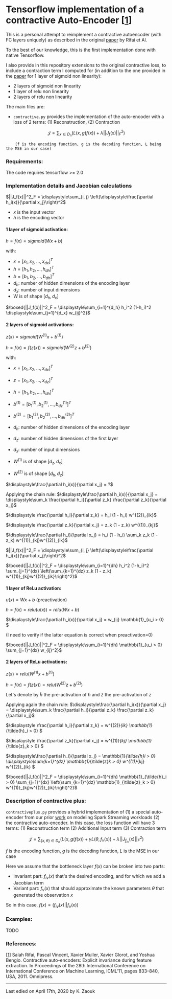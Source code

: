 # Tensorflow implementation of a contractive Auto-Encoder [[1](https://icml.cc/Conferences/2011/papers/455_icmlpaper.pdf)]

This is a personal attempt to reimplement a contractive autoencoder (with FC layers uniquely) as described in the original [paper](https://icml.cc/Conferences/2011/papers/455_icmlpaper.pdf) by Rifai et Al.

To the best of our knowledge, this is the first implementation done with native Tensorflow.

I also provide in this repository extensions to the original contractive loss, to include a contraction term I computed for (in addition to the one provided in the [paper](https://icml.cc/Conferences/2011/papers/455_icmlpaper.pdf) for 1 layer of sigmoid non linearity):
* 2 layers of sigmoid non linearity
* 1 layer of relu non linearity
* 2 layers of relu non linearity


The main files are:

- `contractive.py` provides the implementation of the auto-encoder with a loss of 2 terms: (1) Reconstruction, (2) Contraction

$$\mathcal{J} = \displaystyle\sum_{x \in D_n} \left(L(x, g(f(x)) + \lambda ||J_f(x)||^2_F \right)$$

        (f is the encoding function, g is the decoding function, L being the MSE in our case)
    


### Requirements:
The code requires tensorflow >= 2.0

### Implementation details and Jacobian calculations

$||J_f(x)||^2_F = \displaystyle\sum_{i, j} \left(\displaystyle\frac{\partial h_i(x)}{\partial x_j}\right)^2$

* $x$ is the input vector
* $h$ is the encoding vector


#### 1 layer of sigmoid activation:
$h = f(x) = sigmoid(Wx + b)$

with:
* $x = [x_1, x_2, ..., x_{dx}]^T$
* $h = [h_1, h_2, ..., h_{dh}]^T$
* $b = [b_1, b_2, ..., b_{dh}]^T$
* $d_h$: number of hidden dimensions of the encoding layer
* $d_x$: number of input dimensions
* W is of shape $[d_h, d_x]$


$\boxed{||J_f(x)||^2_F = \displaystyle\sum_{i=1}^{d_h} h_i^2 (1-h_i)^2 \displaystyle\sum_{j=1}^{d_x} w_{ij}^2}$


#### 2 layers of sigmoid activations:
$z(x) = sigmoid(W^{(1)}x + b^{(1)})$

$h = f(x) = f(z(x)) = sigmoid(W^{(2)}z + b^{(2)})$

with:
* $x = [x_1, x_2, ..., x_{dx}]^T$
* $z = [x_1, x_2, ..., x_{dz}]^T$
* $h = [h_1, h_2, ..., h_{dh}]^T$
* $b^{(1)} = [b^{(1)}_1, b^{(1)}_2, ..., b^{(1)}_{dz}]^T$
* $b^{(2)} = [b^{(2)}_1, b^{(2)}_2, ..., b^{(2)}_{dh}]^T$

* $d_h$: number of hidden dimensions of the encoding layer
* $d_z$: number of hidden dimensions of the first layer
* $d_x$: number of input dimensions
* $W^{(1)}$ is of shape $[d_z, d_x]$
* $W^{(2)}$ is of shape $[d_h, d_z]$




$\displaystyle\frac{\partial h_i(x)}{\partial x_j} = ?$


Applying the chain rule:
$\displaystyle\frac{\partial h_i(x)}{\partial x_j} = \displaystyle\sum_k \frac{\partial h_i}{\partial z_k} \frac{\partial z_k}{\partial x_j}$ 


$\displaystyle \frac{\partial h_i}{\partial z_k} = h_i (1 - h_i) w^{(2)}_{ik}$

$\displaystyle \frac{\partial z_k}{\partial x_j} = z_k (1 - z_k) w^{(1)}_{kj}$


$\displaystyle\frac{\partial h_i}{\partial x_j} = h_i (1 - h_i) \sum_k z_k (1 - z_k) w^{(1)}_{kj}w^{(2)}_{ik}$


$||J_f(x)||^2_F = \displaystyle\sum_{i, j} \left(\displaystyle\frac{\partial h_i(x)}{\partial x_j}\right)^2$

$\boxed{||J_f(x)||^2_F = \displaystyle\sum_{i=1}^{dh} h_i^2 (1-h_i)^2 \sum_{j=1}^{dx} \left(\sum_{k=1}^{dz} z_k (1 - z_k) w^{(1)}_{kj}w^{(2)}_{ik}\right)^2}$



#### 1 layer of ReLu activation:
$u(x) = Wx + b$ (preactivation)

$h = f(x) = relu(u(x)) = relu(Wx + b)$


$\displaystyle\frac{\partial h_i(x)}{\partial x_j} = w_{ij} \mathbb{1}_{u_i > 0} $ 

(I need to verify if the latter equation is correct when preactivation=0)


$\boxed{||J_f(x)||^2_F = \displaystyle\sum_{i=1}^{dh} \mathbb{1}_{u_i > 0} \sum_{j=1}^{dx} w_{ij}^2}$




#### 2 layers of ReLu activations:
$z(x) = relu(W^{(1)}x + b^{(1)})$

$h = f(x) = f(z(x)) = relu(W^{(2)}z + b^{(2)})$

Let's denote by $\tilde{h}$ the pre-activation of $h$ and $\tilde{z}$ the pre-activation of $z$

Applying again the chain rule:
$\displaystyle\frac{\partial h_i(x)}{\partial x_j} = \displaystyle\sum_k \frac{\partial h_i}{\partial z_k} \frac{\partial z_k}{\partial x_j}$ 


$\displaystyle \frac{\partial h_i}{\partial z_k} =  w^{(2)}_{ik} \mathbb{1}_{\tilde{h}_i > 0} $

$\displaystyle \frac{\partial z_k}{\partial x_j} =  w^{(1)}_{kj}  \mathbb{1}_{\tilde{z}_k > 0} $


$\displaystyle\frac{\partial h_i}{\partial x_j} = \mathbb{1}_{\tilde{h}_i > 0} \displaystyle\sum_{k=1}^{dz} \mathbb{1}_{\tilde{z}_k > 0} w^{(1)}_{kj} w^{(2)}_{ik} $ 


$\boxed{||J_f(x)||^2_F = \displaystyle\sum_{i=1}^{dh} \mathbb{1}_{\tilde{h}_i > 0} \sum_{j=1}^{dx} \left(\sum_{k=1}^{dz} \mathbb{1}_{\tilde{z}_k > 0} w^{(1)}_{kj}w^{(2)}_{ik}\right)^2}$


### Description of contractive plus:
`contractiveplus.py` provides a hybrid implementation of (1) a special auto-encoder from our prior [work](http://www.vldb.org/pvldb/vol12/p1934-zaouk.pdf) on modeling Spark Streaming workloads (2) the contractive auto-encoder. In this case, the loss function will have 3 terms: (1) Reconstruction term (2) Additional Input term (3) Contraction term

$$\mathcal{J} = \displaystyle\sum_{\{x, \theta\} \in D_n} \left(L(x, g(f(x)) + \gamma L(\theta, f_v(x)) + \lambda ||J_{f_{iv}}(x)||^2_F \right)$$

$f$ is the encoding function, $g$ is the decoding function, $L$ is the MSE in our case
        
Here we assume that the bottleneck layer $f(x)$ can be broken into two parts: 
* Invariant part: $f_{iv}(x)$ that's the desired encoding, and for which we add a Jacobian term
* Variant part: $f_v(x)$ that should approximate the known parameters $\theta$ that generated the observation $x$

So in this case, $f(x) = \left( f_{iv}(x) || f_{v}(x)\right )$

### Examples:
TODO


### References:
[[1](https://icml.cc/Conferences/2011/papers/455_icmlpaper.pdf)] Salah Rifai, Pascal Vincent, Xavier Muller, Xavier Glorot, and Yoshua Bengio. Contractive auto-encoders: Explicit invariance during feature extraction. In Proceedings of
the 28th International Conference on International Conference on Machine Learning,
ICML’11, pages 833–840, USA, 2011. Omnipress.


<hr>
Last edied on April 17th, 2020 by K. Zaouk
